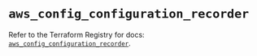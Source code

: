# `aws_config_configuration_recorder`

Refer to the Terraform Registry for docs: [`aws_config_configuration_recorder`](https://registry.terraform.io/providers/hashicorp/aws/6.15.0/docs/resources/config_configuration_recorder).
